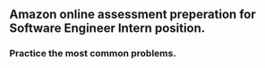## Amazon online assessment preperation for Software Engineer Intern position.
### Practice the most common problems. 